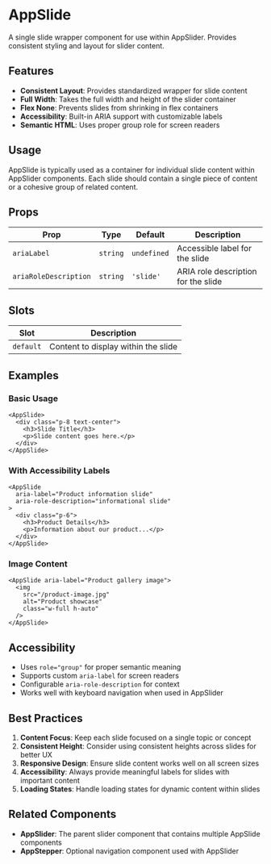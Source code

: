 # AppSlide

A single slide wrapper component for use within AppSlider. Provides consistent styling and layout for slider content.

## Features

- **Consistent Layout**: Provides standardized wrapper for slide content
- **Full Width**: Takes the full width and height of the slider container
- **Flex None**: Prevents slides from shrinking in flex containers
- **Accessibility**: Built-in ARIA support with customizable labels
- **Semantic HTML**: Uses proper group role for screen readers

## Usage

AppSlide is typically used as a container for individual slide content within AppSlider components. Each slide should contain a single piece of content or a cohesive group of related content.

## Props

| Prop                  | Type     | Default     | Description                         |
| --------------------- | -------- | ----------- | ----------------------------------- |
| `ariaLabel`           | `string` | `undefined` | Accessible label for the slide      |
| `ariaRoleDescription` | `string` | `'slide'`   | ARIA role description for the slide |

## Slots

| Slot      | Description                         |
| --------- | ----------------------------------- |
| `default` | Content to display within the slide |

## Examples

### Basic Usage

```vue
<AppSlide>
  <div class="p-8 text-center">
    <h3>Slide Title</h3>
    <p>Slide content goes here.</p>
  </div>
</AppSlide>
```

### With Accessibility Labels

```vue
<AppSlide
  aria-label="Product information slide"
  aria-role-description="informational slide"
>
  <div class="p-6">
    <h3>Product Details</h3>
    <p>Information about our product...</p>
  </div>
</AppSlide>
```

### Image Content

```vue
<AppSlide aria-label="Product gallery image">
  <img 
    src="/product-image.jpg" 
    alt="Product showcase"
    class="w-full h-auto"
  />
</AppSlide>
```

## Accessibility

- Uses `role="group"` for proper semantic meaning
- Supports custom `aria-label` for screen readers
- Configurable `aria-role-description` for context
- Works well with keyboard navigation when used in AppSlider

## Best Practices

1. **Content Focus**: Keep each slide focused on a single topic or concept
2. **Consistent Height**: Consider using consistent heights across slides for better UX
3. **Responsive Design**: Ensure slide content works well on all screen sizes
4. **Accessibility**: Always provide meaningful labels for slides with important content
5. **Loading States**: Handle loading states for dynamic content within slides

## Related Components

- **AppSlider**: The parent slider component that contains multiple AppSlide components
- **AppStepper**: Optional navigation component used with AppSlider
